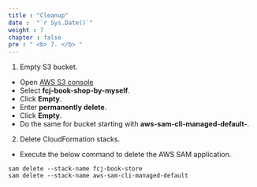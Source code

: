 ```yaml
---
title : "Cleanup"
date :  "`r Sys.Date()`" 
weight : 7
chapter : false
pre : " <b> 7. </b> "
---
```

1. Empty S3 bucket.
- Open [AWS S3 console](https://s3.console.aws.amazon.com/s3/buckets?region=ap-southeast-1)
- Select **fcj-book-shop-by-myself**.
- Click **Empty**.
- Enter **permanently delete**.
- Click **Empty**.
- Do the same for bucket starting with **aws-sam-cli-managed-default-**.

2. Delete CloudFormation stacks.
- Execute the below command to delete the AWS SAM application.
```
sam delete --stack-name fcj-book-store
sam delete --stack-name aws-sam-cli-managed-default
```